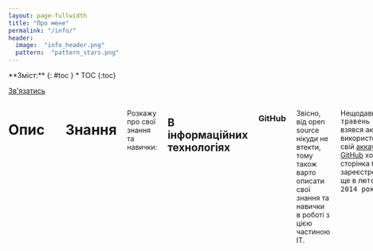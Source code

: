```yaml
---
layout: page-fullwidth
title: "Про мене"
permalink: "/info/"
header:
  image:  "info_header.png"
  pattern:  "pattern_stars.png"
---
```


<!-- SIDEBAR -->

<div class="row">
<div class="medium-4 medium-push-8 columns" markdown="1">
<div class="panel radius" markdown="1">
**Зміст:**
{: #toc }
*  TOC
{:toc}

<a class="radius button small" href="{{ site.url }}{{ site.baseurl }}/contact/">Зв'язатись</a>
</div>
</div>

<!-- CONTENT -->
<div class="medium-8 medium-pull-4 columns" markdown="1">

# Опис

-----
# Знання

Розкажу про свої знання та навички:
## В інформаційних технологіях


### GitHub

Звісно, від open source нікуди не втекти, тому також варто описати свої  знання та навички в роботі з цією частиною ІТ.

Нещодавно <kbd>травень 2018</kbd> взявся активно використовувати свій [аккаунт на GitHub](https://github.com/dmytrohoi) хоча сторінка була зареєстрована ще в <kbd>лютому 2014 року</kbd>.

Представляю актуальну статистику коду мого аккаунту:
<iframe src="https://github.com/users/dmytrohoi/contributions" frameborder="0" width="500" height="80" align="center"> </iframe>

## В громадській діяльності

## Хоббі

# Історія

## До університету

## Університет

</div>
</div>
